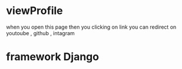 # viewProfile  
when you open this page then you clicking on link you can redirect on youtoube , github , intagram
# framework Django
